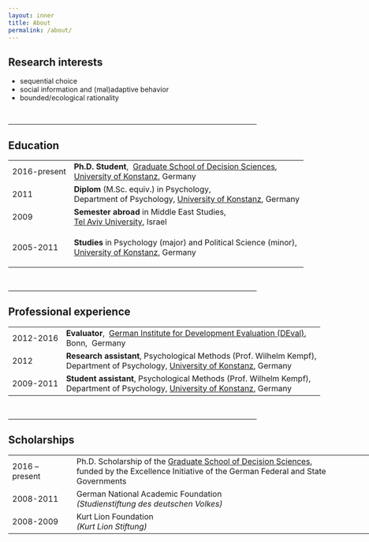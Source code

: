 ```yaml
---
layout: inner
title: About
permalink: /about/
---
```


## Research interests
- sequential choice
- social information and (mal)adaptive behavior
- bounded/ecological rationality

<br>
<hr>

## Education

<table border="0" cellpadding="2" cellspacing="2" style="width:750px">
	<tbody>
		<tr>
			<td>2016-present</td>
			<td><strong>Ph.D. Student</strong>,&nbsp; <a href="https://www.gsds.uni-konstanz.de/">Graduate School of Decision Sciences</a>,<br />
			<a href="https://www.uni-konstanz.de/">University of Konstanz</a>, Germany</td>
		</tr>
		<tr>
			<td>2011</td>
			<td><strong>Diplom </strong>(M.Sc. equiv.) in Psychology,<br />
			Department of Psychology, <a href="https://www.uni-konstanz.de/">University of Konstanz</a>, Germany</td>
		</tr>
		<tr>
			<td>2009</td>
			<td><strong>Semester abroad</strong> in Middle East Studies,<br />
			<a href="https://english.tau.ac.il/">Tel Aviv University</a>, Israel</td>
		</tr>
		<tr>
			<td>2005-2011</td>
			<td>
			<p><strong>Studies </strong>in Psychology (major) and Political Science (minor),<br />
			<a href="https://www.uni-konstanz.de/">University of Konstanz</a>, Germany</p>
			</td>
		</tr>
	</tbody>
</table>


<br>
<hr>

## Professional experience

<table border="0" cellpadding="2" cellspacing="2" style="width:750px">
	<tbody>
		<tr>
			<td>2012-2016</td>
			<td><strong>Evaluator</strong>,&nbsp; <a href="https://www.deval.org/en/">German Institute for Development Evaluation (DEval)</a>,<br />
			Bonn,&nbsp; Germany</td>
		</tr>
		<tr>
			<td>2012</td>
			<td><strong>Research assistant</strong>,&nbsp;Psychological Methods (Prof. Wilhelm Kempf),<br />
			Department of Psychology, <a href="https://www.uni-konstanz.de/">University of Konstanz</a>, Germany</td>
		</tr>
		<tr>
			<td>2009-2011</td>
			<td><strong>Student assistant</strong>,&nbsp;Psychological Methods (Prof. Wilhelm Kempf),<br />
			Department of Psychology, <a href="https://www.uni-konstanz.de/">University of Konstanz</a>, Germany</td>
		</tr>
	</tbody>
</table>

<br>
<hr />




## Scholarships

<table border="0" cellpadding="2" cellspacing="2" style="width:750px">
	<tbody>
		<tr>
			<td>2016 – present</td>
			<td>Ph.D. Scholarship of the <a href="https://www.gsds.uni-konstanz.de/">Graduate School of Decision Sciences</a>,<br />
			funded by the Excellence Initiative of the German Federal and State Governments</td>
		</tr>
		<tr>
			<td>2008-2011</td>
			<td>German National Academic Foundation<br />
			<em>(Studienstiftung des deutschen Volkes)</em></td>
		</tr>
		<tr>
			<td>2008-2009</td>
			<td>Kurt Lion Foundation<br />
			<em>(Kurt Lion Stiftung)</em></td>
		</tr>
	</tbody>
</table>

